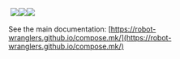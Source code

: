 &nbsp;<a href="https://github.com/Robot-Wranglers/compose.mk/actions/workflows/tests.yml"><img src="https://github.com/Robot-Wranglers/compose.mk/actions/workflows/tests.yml/badge.svg"></a><a href="https://github.com/Robot-Wranglers/compose.mk/actions/workflows/docs.yml"><img src="https://github.com/Robot-Wranglers/compose.mk/actions/workflows/docs.yml/badge.svg"></a><a href="https://github.com/Robot-Wranglers/compose.mk/actions/workflows/notebook-pipeline.yml"><img src="https://github.com/Robot-Wranglers/compose.mk/actions/workflows/notebook-pipeline.yml/badge.svg"></a>&nbsp; 

See the main documentation: [https://robot-wranglers.github.io/compose.mk/](https://robot-wranglers.github.io/compose.mk/)
